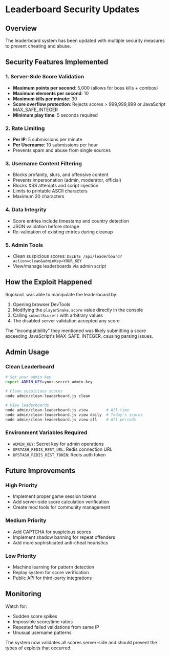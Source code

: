 # Leaderboard Security Updates

## Overview
The leaderboard system has been updated with multiple security measures to prevent cheating and abuse.

## Security Features Implemented

### 1. Server-Side Score Validation
- **Maximum points per second**: 5,000 (allows for boss kills + combos)
- **Maximum elements per second**: 10
- **Maximum kills per minute**: 30
- **Score overflow protection**: Rejects scores > 999,999,999 or JavaScript MAX_SAFE_INTEGER
- **Minimum play time**: 5 seconds required

### 2. Rate Limiting
- **Per IP**: 5 submissions per minute
- **Per Username**: 10 submissions per hour
- Prevents spam and abuse from single sources

### 3. Username Content Filtering
- Blocks profanity, slurs, and offensive content
- Prevents impersonation (admin, moderator, official)
- Blocks XSS attempts and script injection
- Limits to printable ASCII characters
- Maximum 20 characters

### 4. Data Integrity
- Score entries include timestamp and country detection
- JSON validation before storage
- Re-validation of existing entries during cleanup

### 5. Admin Tools
- Clean suspicious scores: `DELETE /api/leaderboard?action=clean&adminKey=YOUR_KEY`
- View/manage leaderboards via admin script

## How the Exploit Happened

RojokooL was able to manipulate the leaderboard by:
1. Opening browser DevTools
2. Modifying the `playerSnake.score` value directly in the console
3. Calling `submitScore()` with arbitrary values
4. The disabled server validation accepted any score

The "incompatibility" they mentioned was likely submitting a score exceeding JavaScript's MAX_SAFE_INTEGER, causing parsing issues.

## Admin Usage

### Clean Leaderboard
```bash
# Set your admin key
export ADMIN_KEY=your-secret-admin-key

# Clean suspicious scores
node admin/clean-leaderboard.js clean

# View leaderboards
node admin/clean-leaderboard.js view        # All-time
node admin/clean-leaderboard.js view daily  # Today's scores
node admin/clean-leaderboard.js view-all    # All periods
```

### Environment Variables Required
- `ADMIN_KEY`: Secret key for admin operations
- `UPSTASH_REDIS_REST_URL`: Redis connection URL
- `UPSTASH_REDIS_REST_TOKEN`: Redis auth token

## Future Improvements

### High Priority
- Implement proper game session tokens
- Add server-side score calculation verification
- Create mod tools for community management

### Medium Priority  
- Add CAPTCHA for suspicious scores
- Implement shadow banning for repeat offenders
- Add more sophisticated anti-cheat heuristics

### Low Priority
- Machine learning for pattern detection
- Replay system for score verification
- Public API for third-party integrations

## Monitoring

Watch for:
- Sudden score spikes
- Impossible score/time ratios
- Repeated failed validations from same IP
- Unusual username patterns

The system now validates all scores server-side and should prevent the types of exploits that occurred.